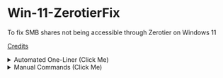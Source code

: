 # Win-11-ZerotierFix
To fix SMB shares not being accessible through Zerotier on Windows 11

[Credits](https://github.com/zerotier/ZeroTierOne/issues/1671)
<details>
   <summary>Automated One-Liner (Click Me)</summary>

   Copy and paste the following into your Windows 11 Terminal or Powershell with admin priviledges:
   ```
   irm https://raw.githubusercontent.com/8mpty/Win-11-ZerotierFix/main/Win-11-Zerotier-SMBFix.ps1 | iex
   ```
</details>
<details>
   <summary>Manual Commands (Click Me)</summary>
   Commands:
   
   1. Open Terminal/Powershell on your Windows 11 PC with Admin Priviledges.
   
   2. Copy and paste the following code into the command line and click enter:
      ```
      Get-NetConnectionProfile | Where-Object "InterfaceAlias" -like "Zero*"
      ```
      And check if the network catergory is Public. 
   4. If the ```NetworkCategory``` is ```Public```, then copy and paste this code into the command line:
      ```
      Get-NetConnectionProfile | Where-Object "InterfaceAlias" -like "Zero*" | Set-NetConnectionProfile -NetworkCategory Private
      ```
      Which is to set the ```NetworkCategory``` to ```Private``` in order for SMB shares on Windows 11 to work with Zerotier.
   5. If your ```NetworkCategory``` is already ```Private``` and not working, that means you have another problem with Zerotier which could be a bunch of factors for you to figure out.
</details>
